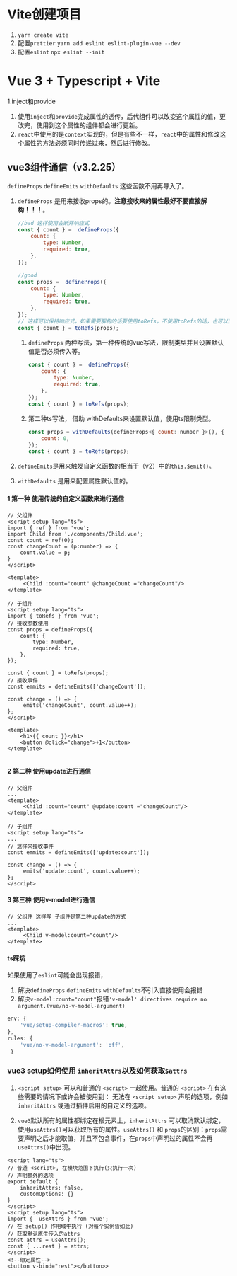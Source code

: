 # Vite创建项目
1. `yarn create vite`
2. 配置`prettier` `yarn add eslint eslint-plugin-vue --dev`
3. 配置`eslint` `npx eslint --init`
# Vue 3 + Typescript + Vite
1.inject和provide
1. 使用`inject`和`provide`完成属性的透传，后代组件可以改变这个属性的值，更改完，使用到这个属性的组件都会进行更新。
2. `react`中使用的是`context`实现的，但是有些不一样，`react`中的属性和修改这个属性的方法必须同时传递过来，然后进行修改。

## vue3组件通信（v3.2.25）

`defineProps` `defineEmits` `withDefaults` 这些函数不用再导入了。

1. `defineProps` 是用来接收props的。**注意接收来的属性最好不要直接解构！！！**。

   ```js
   //bad 这样使用会断开响应式
   const { count } =  defineProps({
       count: {
           type: Number,
           required: true,
       },
   }); 
   
   //good
   const props =  defineProps({
       count: {
           type: Number,
           required: true,
       },
   }); 
   // 这样可以保持响应式，如果需要解构的话要使用toRefs，不使用toRefs的话，也可以直接使用props.count
   const { count } = toRefs(props);
   ```

   1. `defineProps` 两种写法，第一种传统的vue写法，限制类型并且设置默认值是否必须传入等。

      ```js
      const { count } =  defineProps({
          count: {
              type: Number,
              required: true,
          },
      }); 
      const { count } = toRefs(props);
      ```

      

   2. 第二种ts写法， 借助 withDefaults来设置默认值，使用ts限制类型。

      ```js
      const props = withDefaults(defineProps<{ count: number }>(), {
          count: 0,
      });
      const { count } = toRefs(props);
      ```

2. `defineEmits`是用来触发自定义函数的相当于（v2）中的`this.$emit()`。
3. `withDefaults` 是用来配置属性默认值的。

#### 1 第一种 使用传统的自定义函数来进行通信

```vue
// 父组件
<script setup lang="ts">
import { ref } from 'vue';
import Child from './components/Child.vue';
const count = ref(0);
const changeCount = (p:number) => {
    count.value = p;
}
</script>

<template>
     <Child :count="count" @changeCount ="changeCount"/>
</template>
```

```vue
// 子组件
<script setup lang="ts">
import { toRefs } from 'vue';
// 接收参数使用
const props = defineProps({
    count: {
        type: Number,
        required: true,
    },
});

const { count } = toRefs(props);
// 接收事件
const emmits = defineEmits(['changeCount']);

const change = () => {
     emits('changeCount', count.value++);
};
</script>

<template>
    <h1>{{ count }}</h1>
    <button @click="change">+1</button>
</template>


```

#### 2 第二种 使用update进行通信
```vue
// 父组件
...
<template>
     <Child :count="count" @update:count ="changeCount"/>
</template>
```

```vue
// 子组件
<script setup lang="ts">
...
// 这样来接收事件
const emmits = defineEmits(['update:count']);

const change = () => {
     emits('update:count', count.value++);
};
</script>

```

#### 3 第三种 使用v-model进行通信

```vue
// 父组件 这样写 子组件是第二种update的方式
...
<template>
     <Child v-model:count="count"/>
</template>
```

####  ts踩坑

如果使用了`eslint`可能会出现报错，

1. 解决`defineProps` `defineEmits` `withDefaults`不引入直接使用会报错
2. 解决`v-model:count="count"`报错`'v-model' directives require no argument.(vue/no-v-model-argument)`

```js
env: {
    'vue/setup-compiler-macros': true,
},
rules: {
    'vue/no-v-model-argument': 'off',
 }
```

### vue3 setup如何使用 `inheritAttrs`以及如何获取`$attrs`
1. `<script setup>` 可以和普通的 `<script>` 一起使用。普通的 `<script>` 在有这些需要的情况下或许会被使用到：
无法在 `<script setup>` 声明的选项，例如 `inheritAttrs` 或通过插件启用的自定义的选项。


2. `vue3`默认所有的属性都绑定在根元素上，`inheritAttrs` 可以取消默认绑定，使用`useAttrs()`可以获取所有的属性。`useAttrs()` 和 `props`的区别：`props`需要声明之后才能取值，并且不包含事件，在`props`中声明过的属性不会再`useAttrs()`中出现。


```vue
<script lang="ts">
// 普通 <script>, 在模块范围下执行(只执行一次)
// 声明额外的选项
export default {
    inheritAttrs: false, 
    customOptions: {}
}
</script>
<script setup lang="ts">
import {  useAttrs } from 'vue';
// 在 setup() 作用域中执行 (对每个实例皆如此)
// 获取默认原生传入的attrs
const attrs = useAttrs();
const { ...rest } = attrs;
</script>
<!--绑定属性-->
<button v-bind="rest"></button>>
```



